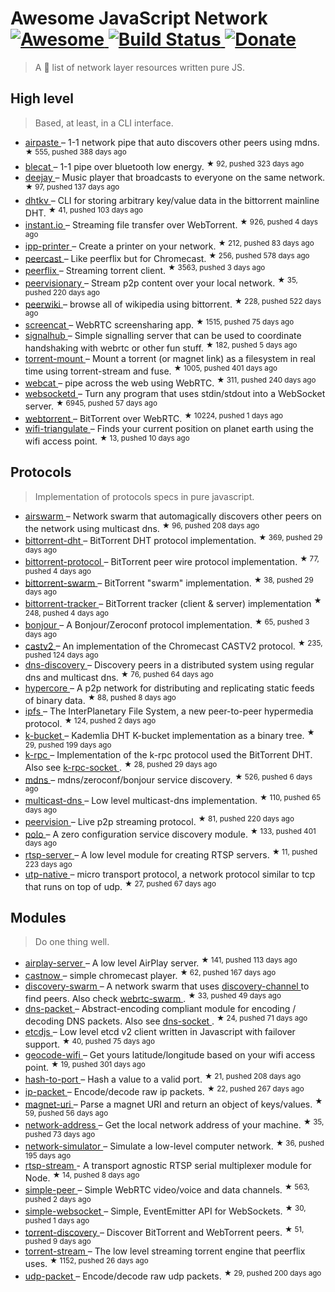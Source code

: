 <h1>
 Awesome JavaScript Network
 <a href="https://github.com/Kikobeats/awesome-network-js">
  <img alt="Awesome" src="https://cdn.rawgit.com/sindresorhus/awesome/d7305f38d29fed78fa85652e3a63e154dd8e8829/media/badge.svg"/>
 </a>
 <a href="https://travis-ci.org/Kikobeats/awesome-network-js">
  <img alt="Build Status" src="https://img.shields.io/travis/Kikobeats/awesome-network-js/master.svg?style=flat-square"/>
 </a>
 <a href="https://paypal.me/kikobeats">
  <img alt="Donate" src="https://img.shields.io/badge/donate-paypal-blue.svg?style=flat-square"/>
 </a>
</h1>
<blockquote>
 <p>
  A 🎩 list of network layer resources written pure JS.
 </p>
</blockquote>
<h2>
 High level
</h2>
<blockquote>
 <p>
  Based, at least, in a CLI interface.
 </p>
</blockquote>
<ul>
 <li>
  <a href="https://github.com/mafintosh/airpaste">
   airpaste
  </a>
  – 1-1 network pipe that auto discovers other peers using mdns.
  <sup>
   &#9733 555, pushed 388 days ago
  </sup>
 </li>
 <li>
  <a href="https://github.com/mafintosh/blecat">
   blecat
  </a>
  – 1-1 pipe over bluetooth low energy.
  <sup>
   &#9733 92, pushed 323 days ago
  </sup>
 </li>
 <li>
  <a href="https://github.com/mafintosh/deejay">
   deejay
  </a>
  – Music player that broadcasts to everyone on the same network.
  <sup>
   &#9733 97, pushed 137 days ago
  </sup>
 </li>
 <li>
  <a href="https://github.com/maxogden/dhtkv">
   dhtkv
  </a>
  – CLI for storing arbitrary key/value data in the bittorrent mainline DHT.
  <sup>
   &#9733 41, pushed 103 days ago
  </sup>
 </li>
 <li>
  <a href="https://github.com/feross/instant.io">
   instant.io
  </a>
  – Streaming file transfer over WebTorrent.
  <sup>
   &#9733 926, pushed 4 days ago
  </sup>
 </li>
 <li>
  <a href="https://github.com/watson/ipp-printer">
   ipp-printer
  </a>
  – Create a printer on your network.
  <sup>
   &#9733 212, pushed 83 days ago
  </sup>
 </li>
 <li>
  <a href="https://github.com/mafintosh/peercast">
   peercast
  </a>
  – Like peerflix but for Chromecast.
  <sup>
   &#9733 256, pushed 578 days ago
  </sup>
 </li>
 <li>
  <a href="https://github.com/mafintosh/peerflix">
   peerflix
  </a>
  – Streaming torrent client.
  <sup>
   &#9733 3563, pushed 3 days ago
  </sup>
 </li>
 <li>
  <a href="https://github.com/mafintosh/peervisionary">
   peervisionary
  </a>
  – Stream p2p content over your local network.
  <sup>
   &#9733 35, pushed 220 days ago
  </sup>
 </li>
 <li>
  <a href="https://github.com/mafintosh/peerwiki">
   peerwiki
  </a>
  – browse all of wikipedia using bittorrent.
  <sup>
   &#9733 228, pushed 522 days ago
  </sup>
 </li>
 <li>
  <a href="https://github.com/maxogden/screencat">
   screencat
  </a>
  – WebRTC screensharing app.
  <sup>
   &#9733 1515, pushed 75 days ago
  </sup>
 </li>
 <li>
  <a href="https://github.com/mafintosh/signalhub">
   signalhub
  </a>
  – Simple signalling server that can be used to coordinate handshaking with webrtc or other fun stuff.
  <sup>
   &#9733 182, pushed 5 days ago
  </sup>
 </li>
 <li>
  <a href="https://github.com/mafintosh/torrent-mount">
   torrent-mount
  </a>
  – Mount a torrent (or magnet link) as a filesystem in real time using torrent-stream and fuse.
  <sup>
   &#9733 1005, pushed 401 days ago
  </sup>
 </li>
 <li>
  <a href="https://github.com/mafintosh/webcat">
   webcat
  </a>
  – pipe across the web using WebRTC.
  <sup>
   &#9733 311, pushed 240 days ago
  </sup>
 </li>
 <li>
  <a href="https://github.com/joewalnes/websocketd">
   websocketd
  </a>
  – Turn any program that uses stdin/stdout into a WebSocket server.
  <sup>
   &#9733 6945, pushed 57 days ago
  </sup>
 </li>
 <li>
  <a href="https://github.com/feross/webtorrent">
   webtorrent
  </a>
  – BitTorrent over WebRTC.
  <sup>
   &#9733 10224, pushed 1 days ago
  </sup>
 </li>
 <li>
  <a href="https://github.com/watson/wifi-triangulate">
   wifi-triangulate
  </a>
  – Finds your current position on planet earth using the wifi access point.
  <sup>
   &#9733 13, pushed 10 days ago
  </sup>
 </li>
</ul>
<h2>
 Protocols
</h2>
<blockquote>
 <p>
  Implementation of protocols specs in pure javascript.
 </p>
</blockquote>
<ul>
 <li>
  <a href="https://github.com/mafintosh/airswarm">
   airswarm
  </a>
  – Network swarm that automagically discovers other peers on the network using multicast dns.
  <sup>
   &#9733 96, pushed 208 days ago
  </sup>
 </li>
 <li>
  <a href="https://github.com/feross/bittorrent-dht">
   bittorrent-dht
  </a>
  – BitTorrent DHT protocol implementation.
  <sup>
   &#9733 369, pushed 29 days ago
  </sup>
 </li>
 <li>
  <a href="https://github.com/feross/bittorrent-protocol">
   bittorrent-protocol
  </a>
  – BitTorrent peer wire protocol implementation.
  <sup>
   &#9733 77, pushed 4 days ago
  </sup>
 </li>
 <li>
  <a href="https://github.com/feross/bittorrent-swarm">
   bittorrent-swarm
  </a>
  – BitTorrent "swarm" implementation.
  <sup>
   &#9733 38, pushed 29 days ago
  </sup>
 </li>
 <li>
  <a href="https://github.com/feross/bittorrent-tracker">
   bittorrent-tracker
  </a>
  – BitTorrent tracker (client & server) implementation
  <sup>
   &#9733 248, pushed 4 days ago
  </sup>
 </li>
 <li>
  <a href="https://github.com/watson/bonjour">
   bonjour
  </a>
  – A Bonjour/Zeroconf protocol implementation.
  <sup>
   &#9733 65, pushed 3 days ago
  </sup>
 </li>
 <li>
  <a href="https://github.com/thibauts/node-castv2">
   castv2
  </a>
  – An implementation of the Chromecast CASTV2 protocol.
  <sup>
   &#9733 235, pushed 124 days ago
  </sup>
 </li>
 <li>
  <a href="https://github.com/mafintosh/dns-discovery">
   dns-discovery
  </a>
  – Discovery peers in a distributed system using regular dns and multicast dns.
  <sup>
   &#9733 76, pushed 64 days ago
  </sup>
 </li>
 <li>
  <a href="https://github.com/mafintosh/hypercore">
   hypercore
  </a>
  – A p2p network for distributing and replicating static feeds of binary data.
  <sup>
   &#9733 88, pushed 8 days ago
  </sup>
 </li>
 <li>
  <a href="https://github.com/ipfs/js-ipfs-api">
   ipfs
  </a>
  – The InterPlanetary File System, a new peer-to-peer hypermedia protocol.
  <sup>
   &#9733 124, pushed 2 days ago
  </sup>
 </li>
 <li>
  <a href="https://github.com/tristanls/k-bucket">
   k-bucket
  </a>
  – Kademlia DHT K-bucket implementation as a binary tree.
  <sup>
   &#9733 29, pushed 199 days ago
  </sup>
 </li>
 <li>
  <a href="https://github.com/mafintosh/k-rpc">
   k-rpc
  </a>
  – Implementation of the k-rpc protocol used the BitTorrent DHT. Also see
  <a href="https://github.com/mafintosh/k-rpc-socket">
   k-rpc-socket
  </a>
  .
  <sup>
   &#9733 28, pushed 29 days ago
  </sup>
 </li>
 <li>
  <a href="https://github.com/agnat/node_mdns">
   mdns
  </a>
  – mdns/zeroconf/bonjour service discovery.
  <sup>
   &#9733 526, pushed 6 days ago
  </sup>
 </li>
 <li>
  <a href="https://github.com/mafintosh/multicast-dns">
   multicast-dns
  </a>
  – Low level multicast-dns implementation.
  <sup>
   &#9733 110, pushed 65 days ago
  </sup>
 </li>
 <li>
  <a href="https://github.com/mafintosh/peervision">
   peervision
  </a>
  – Live p2p streaming protocol.
  <sup>
   &#9733 81, pushed 220 days ago
  </sup>
 </li>
 <li>
  <a href="https://github.com/mafintosh/polo">
   polo
  </a>
  – A zero configuration service discovery module.
  <sup>
   &#9733 133, pushed 401 days ago
  </sup>
 </li>
 <li>
  <a href="https://github.com/watson/rtsp-server">
   rtsp-server
  </a>
  – A low level module for creating RTSP servers.
  <sup>
   &#9733 11, pushed 223 days ago
  </sup>
 </li>
 <li>
  <a href="https://github.com/mafintosh/utp-native">
   utp-native
  </a>
  – micro transport protocol, a network protocol similar to tcp that runs on top of udp.
  <sup>
   &#9733 27, pushed 67 days ago
  </sup>
 </li>
</ul>
<h2>
 Modules
</h2>
<blockquote>
 <p>
  Do one thing well.
 </p>
</blockquote>
<ul>
 <li>
  <a href="https://github.com/watson/airplay-server">
   airplay-server
  </a>
  – A low level AirPlay server.
  <sup>
   &#9733 141, pushed 113 days ago
  </sup>
 </li>
 <li>
  <a href="https://github.com/xat/chromecast-player">
   castnow
  </a>
  – simple chromecast player.
  <sup>
   &#9733 62, pushed 167 days ago
  </sup>
 </li>
 <li>
  <a href="https://github.com/mafintosh/discovery-swarm">
   discovery-swarm
  </a>
  – A network swarm that uses
  <a href="https://github.com/maxogden/discovery-channel">
   discovery-channel
  </a>
  to find peers. Also check
  <a href="https://github.com/mafintosh/webrtc-swarm">
   webrtc-swarm
  </a>
  .
  <sup>
   &#9733 33, pushed 49 days ago
  </sup>
 </li>
 <li>
  <a href="https://github.com/mafintosh/dns-packet">
   dns-packet
  </a>
  – Abstract-encoding compliant module for encoding / decoding DNS packets. Also see
  <a href="https://github.com/mafintosh/dns-socket">
   dns-socket
  </a>
  .
  <sup>
   &#9733 24, pushed 71 days ago
  </sup>
 </li>
 <li>
  <a href="https://github.com/mafintosh/etcdjs">
   etcdjs
  </a>
  – Low level etcd v2 client written in Javascript with failover support.
  <sup>
   &#9733 40, pushed 75 days ago
  </sup>
 </li>
 <li>
  <a href="https://github.com/watson/geocode-wifi">
   geocode-wifi
  </a>
  – Get yours latitude/longitude based on your wifi access point.
  <sup>
   &#9733 19, pushed 301 days ago
  </sup>
 </li>
 <li>
  <a href="https://github.com/mafintosh/hash-to-port">
   hash-to-port
  </a>
  – Hash a value to a valid port.
  <sup>
   &#9733 21, pushed 208 days ago
  </sup>
 </li>
 <li>
  <a href="https://github.com/mafintosh/ip-packet">
   ip-packet
  </a>
  – Encode/decode raw ip packets.
  <sup>
   &#9733 22, pushed 267 days ago
  </sup>
 </li>
 <li>
  <a href="https://github.com/feross/magnet-uri">
   magnet-uri
  </a>
  – Parse a magnet URI and return an object of keys/values.
  <sup>
   &#9733 59, pushed 56 days ago
  </sup>
 </li>
 <li>
  <a href="https://github.com/mafintosh/network-address">
   network-address
  </a>
  – Get the local network address of your machine.
  <sup>
   &#9733 35, pushed 73 days ago
  </sup>
 </li>
 <li>
  <a href="https://github.com/substack/network-simulator">
   network-simulator
  </a>
  – Simulate a low-level computer network.
  <sup>
   &#9733 36, pushed 195 days ago
  </sup>
 </li>
 <li>
  <a href="https://github.com/watson/rtsp-stream">
   rtsp-stream
  </a>
  - A transport agnostic RTSP serial multiplexer module for Node.
  <sup>
   &#9733 14, pushed 8 days ago
  </sup>
 </li>
 <li>
  <a href="https://github.com/feross/simple-peer">
   simple-peer
  </a>
  – Simple WebRTC video/voice and data channels.
  <sup>
   &#9733 563, pushed 2 days ago
  </sup>
 </li>
 <li>
  <a href="https://github.com/feross/simple-websocket">
   simple-websocket
  </a>
  – Simple, EventEmitter API for WebSockets.
  <sup>
   &#9733 30, pushed 1 days ago
  </sup>
 </li>
 <li>
  <a href="https://github.com/feross/torrent-discovery">
   torrent-discovery
  </a>
  – Discover BitTorrent and WebTorrent peers.
  <sup>
   &#9733 51, pushed 9 days ago
  </sup>
 </li>
 <li>
  <a href="https://github.com/mafintosh/torrent-stream">
   torrent-stream
  </a>
  – The low level streaming torrent engine that peerflix uses.
  <sup>
   &#9733 1152, pushed 26 days ago
  </sup>
 </li>
 <li>
  <a href="https://github.com/substack/udp-packet">
   udp-packet
  </a>
  – Encode/decode raw udp packets.
  <sup>
   &#9733 29, pushed 200 days ago
  </sup>
 </li>
</ul>
